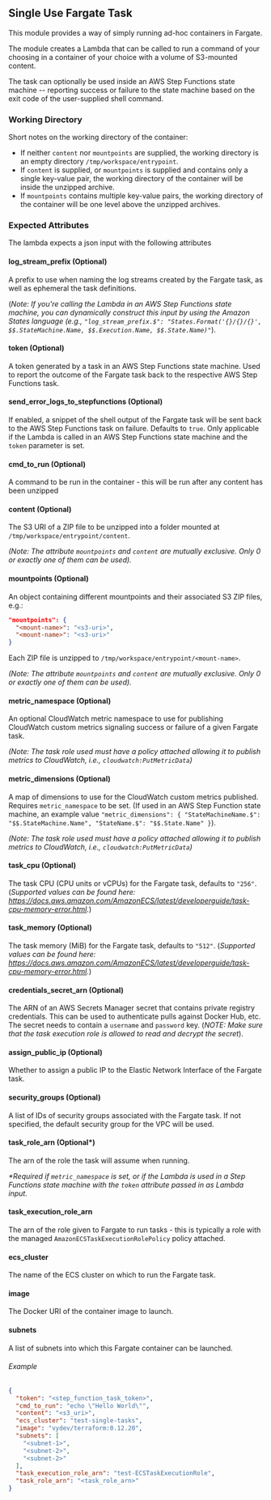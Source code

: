 ## Single Use Fargate Task
This module provides a way of simply running ad-hoc containers in Fargate.

The module creates a Lambda that can be called to run a command of your choosing in a container of your choice with a volume of S3-mounted content.

The task can optionally be used inside an AWS Step Functions state machine -- reporting success or failure to the state machine based on the exit code of the user-supplied shell command.

### Working Directory
Short notes on the working directory of the container:
- If neither `content` nor `mountpoints` are supplied, the working directory is an empty directory `/tmp/workspace/entrypoint`.
- If `content` is supplied, or `mountpoints` is supplied and contains only a single key-value pair, the working directory of the container will be inside the unzipped archive.
- If `mountpoints` contains multiple key-value pairs, the working directory of the container will be one level above the unzipped archives.

### Expected Attributes
The lambda expects a json input with the following attributes

#### log_stream_prefix (Optional)
A prefix to use when naming the log streams created by the Fargate task, as well as ephemeral the task definitions.

(_Note: If you're calling the Lambda in an AWS Step Functions state machine, you can dynamically construct this input by using the Amazon States language (e.g., `"log_stream_prefix.$": "States.Format('{}/{}/{}', $$.StateMachine.Name, $$.Execution.Name, $$.State.Name)"`_).

#### token (Optional)
A token generated by a task in an AWS Step Functions state machine. Used to report the outcome of the Fargate task back to the respective AWS Step Functions task.

#### send_error_logs_to_stepfunctions (Optional)
If enabled, a snippet of the shell output of the Fargate task will be sent back to the AWS Step Functions task on failure. Defaults to `true`. Only applicable if the Lambda is called in an AWS Step Functions state machine and the `token` parameter is set.

#### cmd_to_run (Optional)
A command to be run in the container - this will be run after any content has been unzipped

#### content (Optional)
The S3 URI of a ZIP file to be unzipped into a folder mounted at `/tmp/workspace/entrypoint/content`.

_(Note: The attribute `mountpoints` and `content` are mutually exclusive. Only 0 or exactly one of them can be used)._

#### mountpoints (Optional)
An object containing different mountpoints and their associated S3 ZIP files, e.g.:
```json
"mountpoints": {
  "<mount-name>": "<s3-uri>",
  "<mount-name>": "<s3-uri>"
}
```
Each ZIP file is unzipped to `/tmp/workspace/entrypoint/<mount-name>`.

_(Note: The attribute `mountpoints` and `content` are mutually exclusive. Only 0 or exactly one of them can be used)._

#### metric_namespace (Optional)
An optional CloudWatch metric namespace to use for publishing CloudWatch custom metrics signaling success or failure of a given Fargate task.

_(Note: The task role used must have a policy attached allowing it to publish metrics to CloudWatch, i.e., `cloudwatch:PutMetricData`)_

#### metric_dimensions (Optional)
A map of dimensions to use for the CloudWatch custom metrics published. Requires `metric_namespace` to be set. (If used in an AWS Step Function state machine, an example value `"metric_dimensions": { "StateMachineName.$": "$$.StateMachine.Name", "StateName.$": "$$.State.Name" }`).

_(Note: The task role used must have a policy attached allowing it to publish metrics to CloudWatch, i.e., `cloudwatch:PutMetricData`)_

#### task_cpu (Optional)
The task CPU (CPU units or vCPUs) for the Fargate task, defaults to `"256"`. (_Supported values can be found here: https://docs.aws.amazon.com/AmazonECS/latest/developerguide/task-cpu-memory-error.html._)

#### task_memory (Optional)
The task memory (MiB) for the Fargate task, defaults to `"512"`. (_Supported values can be found here: https://docs.aws.amazon.com/AmazonECS/latest/developerguide/task-cpu-memory-error.html._)

#### credentials_secret_arn (Optional)
The ARN of an AWS Secrets Manager secret that contains private registry credentials. This can be used to authenticate pulls against Docker Hub, etc. The secret needs to contain a `username` and `password` key. (_NOTE: Make sure that the task execution role is allowed to read and decrypt the secret_).

#### assign_public_ip (Optional)
Whether to assign a public IP to the Elastic Network Interface of the Fargate task.

#### security_groups (Optional)
A list of IDs of security groups associated with the Fargate task. If not specified, the default security group for the VPC will be used.

#### task_role_arn (Optional\*)
The arn of the role the task will assume when running.

_\*Required if `metric_namespace` is set, or if the Lambda is used in a Step Functions state machine with the `token` attribute passed in as Lambda input._

#### task_execution_role_arn
The arn of the role given to Fargate to run tasks - this is typically a role with the managed `AmazonECSTaskExecutionRolePolicy` policy attached.

#### ecs_cluster
The name of the ECS cluster on which to run the Fargate task.

#### image
The Docker URI of the container image to launch.

#### subnets
A list of subnets into which this Fargate container can be launched.


###### Example
```json
{
  "token": "<step_function_task_token>",
  "cmd_to_run": "echo \"Hello World\"",
  "content": "<s3_uri>",
  "ecs_cluster": "test-single-tasks",
  "image": "vydev/terraform:0.12.20",
  "subnets": [
    "<subnet-1>",
    "<subnet-2>",
    "<subnet-2>"
  ],
  "task_execution_role_arn": "test-ECSTaskExecutionRole",
  "task_role_arn": "<task_role_arn>"
}
```
